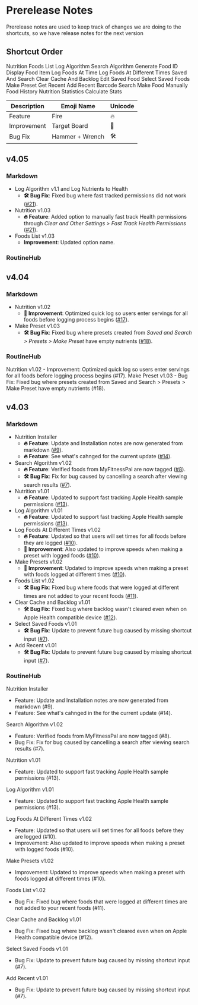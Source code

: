# Prerelease Notes
Prerelease notes are used to keep track of changes we are doing to the shortcuts, so we have release notes for the next version

## Shortcut Order
Nutrition
Foods List
Log Algorithm
Search Algorithm
Generate Food ID
Display Food Item
Log Foods At Time
Log Foods At Different Times
Saved And Search
Clear Cache And Backlog
Edit Saved Food
Select Saved Foods
Make Preset
Get Recent
Add Recent
Barcode Search
Make Food Manually
Food History
Nutrition Statistics
Calculate Stats


| Description | Emoji Name      | Unicode                   |
|-------------|-----------------|---------------------------|
| Feature     | Fire            | &#x0020;&#x1F525;         |
| Improvement | Target Board    | &#x1F3AF;                 |
| Bug Fix     | Hammer + Wrench | &#x0020;&#x1F6E0;&#xFE0F; |


## v4.05
### Markdown
- Log Algorithm v1.1 and Log Nutrients to Health
	- **&#x0020;&#x1F6E0;&#xFE0F; Bug Fix**: Fixed bug where fast tracked permissions did not work ([#21](https://github.com/iffy-pi/apple-shortcuts/issues/21)).
- Nutrition v1.03
	- **&#x0020;&#x1F525; Feature**: Added option to manually fast track Health permissions through *Clear and Other Settings > Fast Track Health Permissions* ([#21](https://github.com/iffy-pi/apple-shortcuts/issues/21)).
- Foods List v1.03
	- **Improvement**: Updated option name.

### RoutineHub


## v4.04
### Markdown
- Nutrition v1.02
	- **&#x1F3AF; Improvement**: Optimized quick log so users enter servings for all foods before logging process begins ([#17](https://github.com/iffy-pi/apple-shortcuts/issues/17)).
- Make Preset v1.03
	- **&#x0020;&#x1F6E0;&#xFE0F; Bug Fix**: Fixed bug where presets created from *Saved and Search > Presets > Make Preset* have empty nutrients ([#18](https://github.com/iffy-pi/apple-shortcuts/issues/18)).

### RoutineHub
Nutrition v1.02
	- Improvement: Optimized quick log so users enter servings for all foods before logging process begins (#17).
Make Preset v1.03
	- Bug Fix: Fixed bug where presets created from Saved and Search > Presets > Make Preset have empty nutrients (#18).


## v4.03
### Markdown
- Nutrition Installer
	- **&#x0020;&#x1F525; Feature**: Update and Installation notes are now generated from markdown ([#9](https://github.com/iffy-pi/apple-shortcuts/issues/9)).
	- **&#x0020;&#x1F525; Feature**: See what's cahnged for the current update ([#14](https://github.com/iffy-pi/apple-shortcuts/issues/14)).
- Search Algorithm v1.02
	- **&#x0020;&#x1F525; Feature**: Verified foods from MyFitnessPal are now tagged ([#8](https://github.com/iffy-pi/apple-shortcuts/issues/8)).
	- **&#x0020;&#x1F6E0;&#xFE0F; Bug Fix**: Fix for bug caused by cancelling a search after viewing search results ([#7](https://github.com/iffy-pi/apple-shortcuts/issues/7)).
- Nutrition v1.01
	- **&#x0020;&#x1F525; Feature**: Updated to support fast tracking Apple Health sample permissions ([#13](https://github.com/iffy-pi/apple-shortcuts/issues/13)).
- Log Algorithm v1.01
	- **&#x0020;&#x1F525; Feature**: Updated to support fast tracking Apple Health sample permissions ([#13](https://github.com/iffy-pi/apple-shortcuts/issues/13)).
- Log Foods At Different Times v1.02
	- **&#x0020;&#x1F525; Feature**: Updated so that users will set times for all foods before they are logged ([#10](https://github.com/iffy-pi/apple-shortcuts/issues/10)).
	- **&#x1F3AF; Improvement**: Also updated to improve speeds when making a preset with logged foods ([#10](https://github.com/iffy-pi/apple-shortcuts/issues/10)).
- Make Presets v1.02
	- **&#x1F3AF; Improvement**: Updated to improve speeds when making a preset with foods logged at different times ([#10](https://github.com/iffy-pi/apple-shortcuts/issues/10)).
- Foods List v1.02
	- **&#x0020;&#x1F6E0;&#xFE0F; Bug Fix**: Fixed bug where foods that were logged at different times are not added to your recent foods ([#11](https://github.com/iffy-pi/apple-shortcuts/issues/11)).
- Clear Cache and Backlog v1.01
	- **&#x0020;&#x1F6E0;&#xFE0F; Bug Fix**: Fixed bug where backlog wasn't cleared even when on Apple Health compatible device ([#12](https://github.com/iffy-pi/apple-shortcuts/issues/12)).
- Select Saved Foods v1.01
	- **&#x0020;&#x1F6E0;&#xFE0F; Bug Fix**: Update to prevent future bug caused by missing shortcut input ([#7](https://github.com/iffy-pi/apple-shortcuts/issues/7)).
- Add Recent v1.01
	- **&#x0020;&#x1F6E0;&#xFE0F; Bug Fix**: Update to prevent future bug caused by missing shortcut input ([#7](https://github.com/iffy-pi/apple-shortcuts/issues/7)).

### RoutineHub
Nutrition Installer
- Feature: Update and Installation notes are now generated from markdown (#9).
- Feature: See what's cahnged in the for the current update (#14).

Search Algorithm v1.02
- Feature: Verified foods from MyFitnessPal are now tagged (#8).
- Bug Fix: Fix for bug caused by cancelling a search after viewing search results (#7).

Nutrition v1.01
- Feature: Updated to support fast tracking Apple Health sample permissions (#13).

Log Algorithm v1.01
- Feature: Updated to support fast tracking Apple Health sample permissions (#13).

Log Foods At Different Times v1.02
- Feature: Updated so that users will set times for all foods before they are logged (#10).
- Improvement: Also updated to improve speeds when making a preset with logged foods (#10).

Make Presets v1.02
- Improvement: Updated to improve speeds when making a preset with foods logged at different times (#10).

Foods List v1.02
- Bug Fix: Fixed bug where foods that were logged at different times are not added to your recent foods (#11).

Clear Cache and Backlog v1.01
- Bug Fix: Fixed bug where backlog wasn't cleared even when on Apple Health compatible device (#12).

Select Saved Foods v1.01
- Bug Fix: Update to prevent future bug caused by missing shortcut input (#7).

Add Recent v1.01
- Bug Fix: Update to prevent future bug caused by missing shortcut input (#7).
